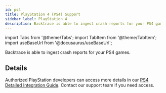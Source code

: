 ```yaml
---
id: ps4
title: PlayStation 4 (PS4) Support
sidebar_label: PlayStation 4
description: Backtrace is able to ingest crash reports for your PS4 games.
---
```


import Tabs from '@theme/Tabs';
import TabItem from '@theme/TabItem';
import useBaseUrl from '@docusaurus/useBaseUrl';

Backtrace is able to ingest crash reports for your PS4 games.

## Details

Authorized PlayStation developers can access more details in our [PS4 Detailed Integration Guide](https://support.backtrace.io/hc/en-us/articles/360056839772). Contact our support team if you need access.
